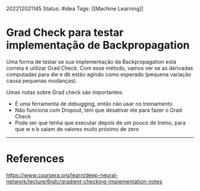 202212021145
Status: #idea 
Tags: [[Machine Learning]]

# Grad Check para testar implementação de Backpropagation

Uma forma de testar se sua implementação da Backpropagation está correta é utilizar Grad Check. Com esse método, vamos ver se as derivadas computadas para dw e db estão agindo como esperado (pequena variação causa pequenas mudanças). 

Umas notas sobre Grad check são importantes:
- É uma ferramenta de debugging, então não usar no treinamento
- Não funciona com Dropout, tem que desativar ele para fazer o Grad Check
- Pode ser que tenha que executar depois de um pouco de treino, para que w e b saiam de valores muito próximo de zero

---
# References
https://www.coursera.org/learn/deep-neural-network/lecture/6igIc/gradient-checking-implementation-notes